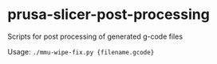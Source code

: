 # prusa-slicer-post-processing
Scripts for post processing of generated g-code files

Usage:
`./mmu-wipe-fix.py {filename.gcode}`
